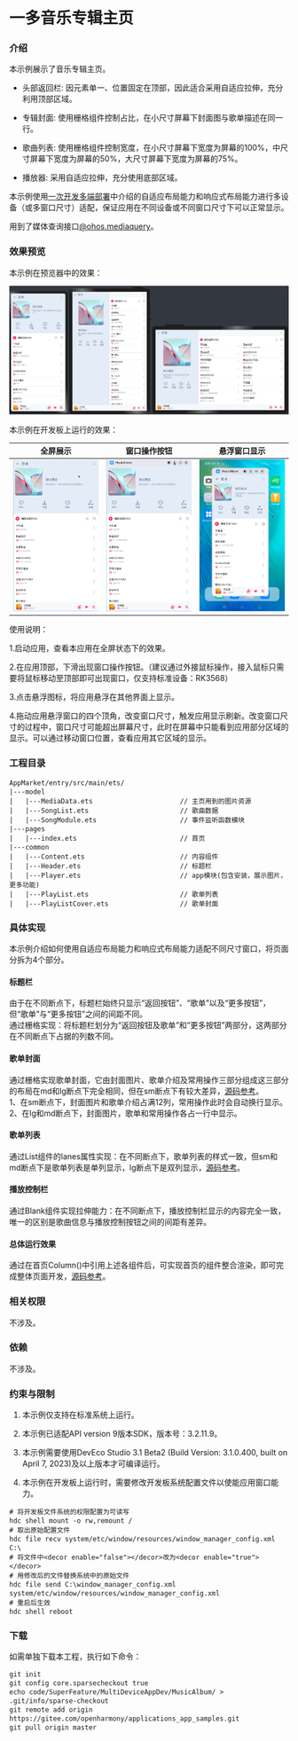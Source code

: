 # 一多音乐专辑主页

### 介绍

本示例展示了音乐专辑主页。

* 头部返回栏: 因元素单一、位置固定在顶部，因此适合采用自适应拉伸，充分利用顶部区域。

* 专辑封面: 使用栅格组件控制占比，在小尺寸屏幕下封面图与歌单描述在同一行。

* 歌曲列表: 使用栅格组件控制宽度，在小尺寸屏幕下宽度为屏幕的100%，中尺寸屏幕下宽度为屏幕的50%，大尺寸屏幕下宽度为屏幕的75%。

* 播放器: 采用自适应拉伸，充分使用底部区域。

本示例使用[一次开发多端部署](https://gitee.com/openharmony/docs/tree/master/zh-cn/application-dev/key-features/multi-device-app-dev)中介绍的自适应布局能力和响应式布局能力进行多设备（或多窗口尺寸）适配，保证应用在不同设备或不同窗口尺寸下可以正常显示。  

用到了媒体查询接口[@ohos.mediaquery](https://gitee.com/openharmony/docs/blob/master/zh-cn/application-dev/reference/apis/js-apis-mediaquery.md)。  

### 效果预览

本示例在预览器中的效果：

![](screenshots/device/img3.png)

本示例在开发板上运行的效果：

|全屏展示               |窗口操作按钮          |悬浮窗口显示          |
|---------------------|--------------------|--------------------|
|![](screenshots/device/index.png)|![](screenshots/device/img1.png)|![](screenshots/device/img2.png)|

使用说明：

1.启动应用，查看本应用在全屏状态下的效果。

2.在应用顶部，下滑出现窗口操作按钮。（建议通过外接鼠标操作，接入鼠标只需要将鼠标移动至顶部即可出现窗口，仅支持标准设备：RK3568）

3.点击悬浮图标，将应用悬浮在其他界面上显示。

4.拖动应用悬浮窗口的四个顶角，改变窗口尺寸，触发应用显示刷新。改变窗口尺寸的过程中，窗口尺寸可能超出屏幕尺寸，此时在屏幕中只能看到应用部分区域的显示。可以通过移动窗口位置，查看应用其它区域的显示。

### 工程目录
```
AppMarket/entry/src/main/ets/
|---model
|   |---MediaData.ets                      // 主页用到的图片资源
|   |---SongList.ets                       // 歌曲数据
|   |---SongModule.ets                     // 事件监听函数模块
|---pages                                  
|   |---index.ets                          // 首页
|---common                                    
|   |---Content.ets                        // 内容组件
|   |---Header.ets                         // 标题栏
|   |---Player.ets                         // app模块(包含安装，展示图片，更多功能)
|   |---PlayList.ets                       // 歌单列表
|   |---PlayListCover.ets                  // 歌单封面                                          
```

### 具体实现
本示例介绍如何使用自适应布局能力和响应式布局能力适配不同尺寸窗口，将页面分拆为4个部分。
#### 标题栏
由于在不同断点下，标题栏始终只显示“返回按钮”、“歌单”以及“更多按钮”，但“歌单”与“更多按钮”之间的间距不同。  
通过栅格实现：将标题栏划分为“返回按钮及歌单”和“更多按钮”两部分，这两部分在不同断点下占据的列数不同。
#### 歌单封面
通过栅格实现歌单封面，它由封面图片、歌单介绍及常用操作三部分组成这三部分的布局在md和lg断点下完全相同，但在sm断点下有较大差异，[源码参考](entry/src/main/ets/common/PlayListCover.ets )。  
1、在sm断点下，封面图片和歌单介绍占满12列，常用操作此时会自动换行显示。  
2、在lg和md断点下，封面图片，歌单和常用操作各占一行中显示。
#### 歌单列表
通过List组件的lanes属性实现：在不同断点下，歌单列表的样式一致，但sm和md断点下是歌单列表是单列显示，lg断点下是双列显示，[源码参考](entry/src/main/ets/common/PlayList.ets )。  
#### 播放控制栏
通过Blank组件实现拉伸能力：在不同断点下，播放控制栏显示的内容完全一致，唯一的区别是歌曲信息与播放控制按钮之间的间距有差异。
#### 总体运行效果
通过在首页Column()中引用上述各组件后，可实现首页的组件整合渲染，即可完成整体页面开发，[源码参考](entry/src/main/ets/common/PlayList.ets )。

### 相关权限

不涉及。

### 依赖

不涉及。

### 约束与限制

1. 本示例仅支持在标准系统上运行。

2. 本示例已适配API version 9版本SDK，版本号：3.2.11.9。

3. 本示例需要使用DevEco Studio 3.1 Beta2 (Build Version: 3.1.0.400, built on April 7, 2023)及以上版本才可编译运行。

4. 本示例在开发板上运行时，需要修改开发板系统配置文件以使能应用窗口能力。

```shell
# 将开发板文件系统的权限配置为可读写
hdc shell mount -o rw,remount /
# 取出原始配置文件
hdc file recv system/etc/window/resources/window_manager_config.xml C:\
# 将文件中<decor enable="false"></decor>改为<decor enable="true"></decor>
# 用修改后的文件替换系统中的原始文件
hdc file send C:\window_manager_config.xml system/etc/window/resources/window_manager_config.xml
# 重启后生效
hdc shell reboot
```

### 下载

如需单独下载本工程，执行如下命令：
```
git init
git config core.sparsecheckout true
echo code/SuperFeature/MultiDeviceAppDev/MusicAlbum/ > .git/info/sparse-checkout
git remote add origin https://gitee.com/openharmony/applications_app_samples.git
git pull origin master
```